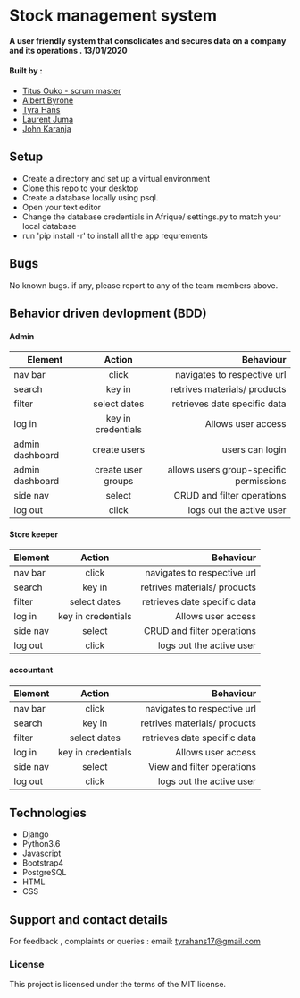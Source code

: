# Stock management system
#### A user friendly system that consolidates and secures data on a company and its operations . 13/01/2020
#### Built by :
* [Titus Ouko - scrum master](https://github.com/costamay)
* [Albert Byrone](https://github.com/Albert-Byrone)
* [Tyra Hans](https://github.com/Tyra-hans)
* [Laurent Juma](https://github.com/Laurent-c4)
* [John Karanja](https://github.com/John-5014)
## Setup
* Create a directory and set up a virtual environment
* Clone this repo to your desktop
* Create a database locally using psql.
* Open your text editor
* Change the database credentials in Afrique/          settings.py to match your local database
* run 'pip install -r' to install all the app requrements
## Bugs
No known bugs. if any, please report to any of the team members above.
## Behavior driven devlopment (BDD)
#### Admin

| Element           | Action               | Behaviour                              |
| ------------------|:--------------------:| --------------------------------------:|
| nav bar           |click                 |navigates to respective url             |
| search            |key in                |retrives materials/ products            |
| filter            |select dates          |retrieves date specific data            |
| log in            |key in credentials    |Allows user access                      |
| admin dashboard   |create users          |users can login                         |
| admin dashboard   |create user groups    |allows users group-specific permissions |
| side nav          |select                |CRUD and filter operations              |
| log out           |click                 |logs out the active user                |

#### Store keeper

| Element           | Action               | Behaviour                              |
| ------------------|:--------------------:| --------------------------------------:|
| nav bar           |click                 |navigates to respective url             |
| search            |key in                |retrives materials/ products            |
| filter            |select dates          |retrieves date specific data            |
| log in            |key in credentials    |Allows user access                      |
| side nav          |select                |CRUD and filter operations              |
| log out           |click                 |logs out the active user                |  

#### accountant

| Element           | Action               | Behaviour                              |
| ------------------|:--------------------:| --------------------------------------:|
| nav bar           |click                 |navigates to respective url             |
| search            |key in                |retrives materials/ products            |
| filter            |select dates          |retrieves date specific data            |
| log in            |key in credentials    |Allows user access                      |
| side nav          |select                |View and filter operations              |
| log out           |click                 |logs out the active user                |

## Technologies
* Django
* Python3.6
* Javascript
* Bootstrap4
* PostgreSQL
* HTML
* CSS

## Support and contact details
For feedback , complaints or queries :
 email: tyrahans17@gmail.com

### License
This project is licensed under the terms of the MIT license.
